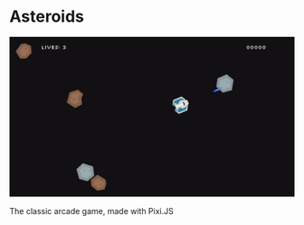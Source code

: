 # Asteroids

![Screenshot](https://github.com/AadithyaSai/Asteroids/blob/main/public/full%20screenshot.jpeg?raw=true)

The classic arcade game, made with Pixi.JS
